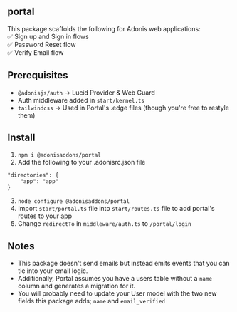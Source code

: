 ## portal

This package scaffolds the following for Adonis web applications:  
✅ Sign up and Sign in flows  
✅ Password Reset flow  
✅ Verify Email flow  

## Prerequisites

- `@adonisjs/auth` -> Lucid Provider & Web Guard
- Auth middleware added in `start/kernel.ts`
- `tailwindcss` -> Used in Portal's .edge files (though you're free to restyle them)

## Install

1. `npm i @adonisaddons/portal`
2. Add the following to your .adonisrc.json file

```
"directories": {
    "app": "app"
}
```

3. `node configure @adonisaddons/portal`
4. Import `start/portal.ts` file into `start/routes.ts` file to add portal's routes to your app
5. Change `redirectTo` in `middleware/auth.ts` to `/portal/login`

## Notes

- This package doesn't send emails but instead emits events that you can tie into your email logic.  
- Additionally, Portal assumes you have a users table without a `name` column and generates a migration for it.  
- You will probably need to update your User model with the two new fields this package adds; `name` and `email_verified`  